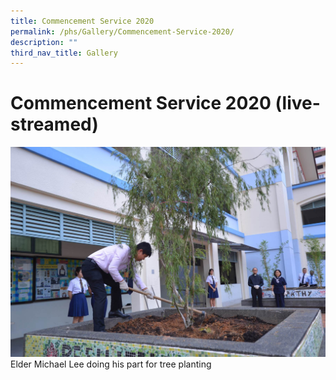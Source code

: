 ```yaml
---
title: Commencement Service 2020
permalink: /phs/Gallery/Commencement-Service-2020/
description: ""
third_nav_title: Gallery
---
```

# **Commencement Service 2020 (live-streamed)**

![](/images/6c26c359e_103484.jpg)
Elder Michael Lee doing his part for tree planting